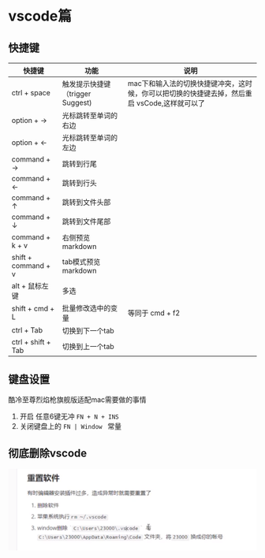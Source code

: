 # vscode篇

## 快捷键
 |   快捷键       |           功能           |      说明      |
 |---------------|------------------------------|----------------------|
 | ctrl + space  |触发提示快捷键（trigger Suggest) | mac下和输入法的切换快捷键冲突，这时候，你可以把切换的快捷键去掉，然后重启 vsCode,这样就可以了|
 | option + ->   |  光标跳转至单词的右边        |  |
 | option + <-   |  光标跳转至单词的左边      |    |
 | command + ->  | 跳转到行尾|  |
 | command + <-  | 跳转到行头|  |
 | command + ↑   | 跳转到文件头部|  |
 | command + ↓   | 跳转到文件尾部|  |
 | command + k + v  | 右侧预览markdown |  |
 | shift + command + v  | tab模式预览markdown | |
 | alt + 鼠标左键  | 多选 | |
 | shift + cmd + L  | 批量修改选中的变量 | 等同于 cmd + f2 |
 | ctrl + Tab  | 切换到下一个tab | |
 | ctrl + shift + Tab  | 切换到上一个tab | |



## 键盘设置
酷冷至尊烈焰枪旗舰版适配mac需要做的事情
1. 开启 任意6键无冲 `FN + N + INS`
2. 关闭键盘上的 `FN | Window ` 常量


## 彻底删除vscode

![彻底删除vscode](./pictures/彻底删除vscode.jpg)

